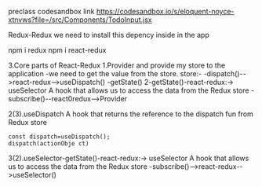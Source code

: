 preclass codesandbox link
https://codesandbox.io/s/eloquent-noyce-xtnvws?file=/src/Components/TodoInput.jsx

Redux-Redux
we need to install this depency inside in the app

npm i redux
npm i react-redux

3.Core parts of React-Redux
1.Provider and provide my store to the application
-we need to get the value from the store.
store:-
    -dispatch()-->react-redux-->useDispatch() 
    -getState()
    2-getState()-react-redux:->
                    useSelector
                    A hook that allows us to access the data from the Redux store
    -subscribe()--react0redux-->Provider

2(3).useDispatch
    A hook that returns the reference to the dispatch fun from Redux store

    const dispatch=useDispatch();
    dispatch(actionObje ct)
3(2).useSelector-getState()-react-redux:->
                    useSelector
                    A hook that allows us to access the data from the Redux store
    -subscribe()-->react-redux-->useSelector()